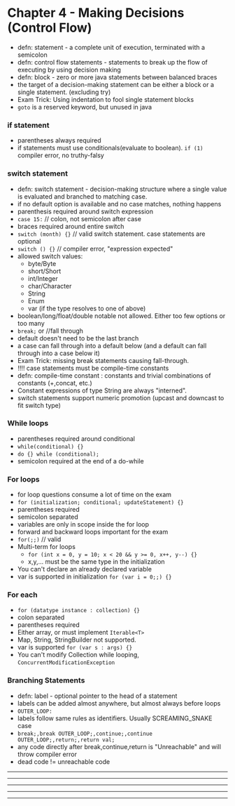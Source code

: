 # Chapter 4 - Making Decisions (Control Flow)
- defn: statement               - a complete unit of execution, terminated with a semicolon
- defn: control flow statements - statements to break up the flow of executing by using decision making
- defn: block                   - zero or more java statements between balanced braces
- the target of a decision-making statement can be either a block or a single statement. (excluding try)
- Exam Trick: Using indentation to fool single statement blocks
- `goto` is a reserved keyword, but unused in java

### if statement
- parentheses always required
- if statements must use conditionals(evaluate to boolean). `if (1)` compiler error, no truthy-falsy

### switch statement
- defn: switch statement - decision-making structure where a single value is evaluated and branched to matching case.
- if no default option is available and no case matches, nothing happens
- parenthesis required around switch expression
- `case 15:` // colon, not semicolon after case
- braces required around entire switch
- `switch (month) {}` // valid switch statement. case statements are optional
- `switch () {}`      // compiler error, "expression expected"
- allowed switch values:
    * byte/Byte
    * short/Short
    * int/Integer
    * char/Character
    * String
    * Enum
    * var (if the type resolves to one of above)
- boolean/long/float/double notable not allowed. Either too few options or too many
- `break;` or //fall through
- default doesn't need to be the last branch
- a case can fall through into a default below (and a default can fall through into a case below it)
- Exam Trick: missing break statements causing fall-through. 
- !!!! case statements must be compile-time constants
- defn: compile-time constant : constants and trivial combinations of constants (+,concat, etc.)
- Constant expressions of type String are always "interned".
- switch statements support numeric promotion (upcast and downcast to fit switch type)

### While loops
- parentheses required around conditional
- `while(conditional) {}`
- `do {} while (conditional);`
- semicolon required at the end of a do-while

### For loops
- for loop questions consume a lot of time on the exam
- `for (initialization; conditional; updateStatement) {}`
- parentheses required
- semicolon separated
- variables are only in scope inside the for loop
- forward and backward loops important for the exam
- `for(;;)` // valid
- Multi-term for loops
    * `for (int x = 0, y = 10; x < 20 && y >= 0, x++, y--) {}`
    * x,y,... must be the same type in the initialization
- You can't declare an already declared variable
- var is supported in initialization `for (var i = 0;;) {}`

### For each
- `for (datatype instance : collection) {}`
- colon separated
- parentheses required
- Either array, or must implement `Iterable<T>`
- Map, String, StringBuilder not supported.
- var is supported `for (var s : args) {}`
- You can't modify Collection while looping, `ConcurrentModificationException`

### Branching Statements
- defn: label - optional pointer to the head of a statement
- labels can be added almost anywhere, but almost always before loops
- `OUTER_LOOP:`
- labels follow same rules as identifiers. Usually SCREAMING_SNAKE case
- `break;,break OUTER_LOOP;,continue;,continue OUTER_LOOP;,return;,return val;`
- any code directly after break,continue,return is "Unreachable" and will throw compiler error
- dead code != unreachable code






---------------------------------------------------------------------------------------------------
---------------------------------------------------------------------------------------------------
---------------------------------------------------------------------------------------------------
---------------------------------------------------------------------------------------------------
---------------------------------------------------------------------------------------------------
